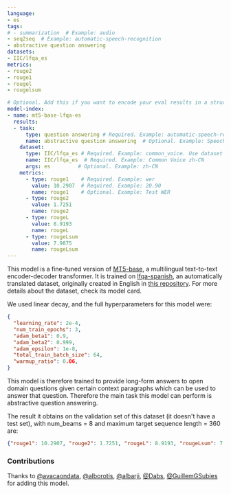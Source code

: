 ```yaml
---
language:
- es
tags:
# - summarization  # Example: audio
- seq2seq  # Example: automatic-speech-recognition
- abstractive question answering
datasets:
- IIC/lfqa_es
metrics:
- rouge2
- rouge1
- rougel
- rougelsum

# Optional. Add this if you want to encode your eval results in a structured way.
model-index:
- name: mt5-base-lfqa-es
  results:
  - task: 
      type: question answering # Required. Example: automatic-speech-recognition
      name: abstractive question answering  # Optional. Example: Speech Recognition
    dataset:
      type: IIC/lfqa_es # Required. Example: common_voice. Use dataset id from https://hf.co/datasets
      name: IIC/lfqa_es  # Required. Example: Common Voice zh-CN
      args: es         # Optional. Example: zh-CN
    metrics:
      - type: rouge1    # Required. Example: wer
        value: 10.2907  # Required. Example: 20.90
        name: rouge1    # Optional. Example: Test WER
      - type: rouge2
        value: 1.7251
        name: rouge2
      - type: rougeL
        value: 8.9193
        name: rougeL
      - type: rougeLsum
        value: 7.9875
        name: rougeLsum
---
```


This model is a fine-tuned version of [MT5-base](https://huggingface.co/google/mt5-base), a multilingual text-to-text encoder-decoder transformer. It is trained on [lfqa-spanish](https://huggingface.co/datasets/IIC/lfqa_spanish), an automatically translated dataset, originally created in English in [this repository](https://huggingface.co/vblagoje/bart_lfqa). For more details about the dataset, check its model card. 

We used linear decay, and the full hyperparameters for this model were:

```json
{
  "learning_rate": 2e-4,
  "num_train_epochs": 3,
  "adam_beta1": 0.9,
  "adam_beta2": 0.999,
  "adam_epsilon": 1e-8,
  "total_train_batch_size": 64,
  "warmup_ratio": 0.06,
}
```

This model is therefore trained to provide long-form answers to open domain questions given certain context paragraphs which can be used to answer that question. Therefore the main task this model can perform is abstractive question answering.

The result it obtains on the validation set of this dataset (it doesn't have a test set), with num_beams = 8 and maximum target sequence length = 360 are:

```json
{"rouge1": 10.2907, "rouge2": 1.7251, "rougeL": 8.9193, "rougeLsum": 7.9875, "gen_len": 296.258}
```

### Contributions
Thanks to [@avacaondata](https://huggingface.co/avacaondata), [@alborotis](https://huggingface.co/alborotis), [@albarji](https://huggingface.co/albarji), [@Dabs](https://huggingface.co/Dabs), [@GuillemGSubies](https://huggingface.co/GuillemGSubies) for adding this model.
